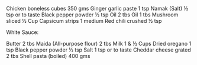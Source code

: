Chicken boneless cubes 350 gms 
Ginger garlic paste 1 tsp 
Namak (Salt) ½ tsp or to taste
Black pepper powder ½ tsp
Oil 2 tbs
Oil 1 tbs 
Mushroom sliced ½ Cup
Capsicum strips 1 medium 
Red chili crushed ½ tsp

White Sauce:

Butter 2 tbs
Maida (All-purpose flour) 2 tbs 
Milk 1 & ½ Cups
Dried oregano 1 tsp 
Black pepper powder ½ tsp 
Salt 1 tsp or to taste
Cheddar cheese grated 2 tbs
Shell pasta (boiled) 400 gms

